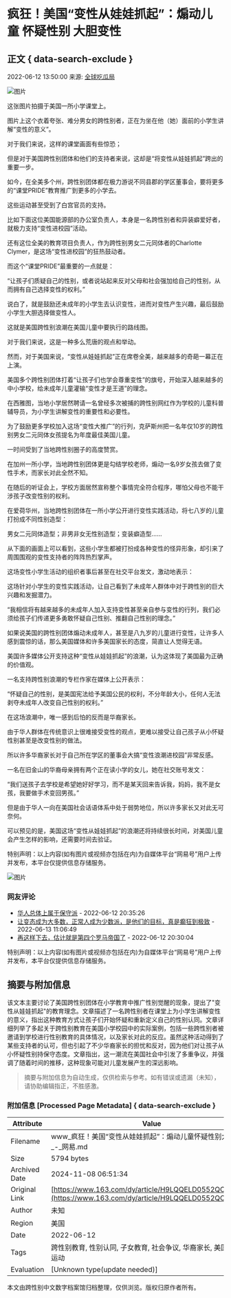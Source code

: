 # 疯狂！美国“变性从娃娃抓起”：煽动儿童 怀疑性别 大胆变性

## 正文 { data-search-exclude }


2022-06-12 13:50:00  来源: [全球吃瓜局](https://www.163.com/dy/media/T1637033311368.html) 

![图片](https://static.ws.126.net/163/f2e/dy_media/dy_media/static/images/ipLocation.f6d00eb.svg)

这张图片拍摄于美国一所小学课堂上。

图片上这个衣着夸张、难分男女的跨性别者，正在为坐在他（她）面前的小学生讲解“变性的意义”。

对于我们来说，这样的课堂画面有些惊恐；

但是对于美国跨性别团体和他们的支持者来说，这却是“将变性从娃娃抓起”跨出的重要一步。

如今，在全美多个州，跨性别团体都在极力游说不同县郡的学区董事会，要将更多的“课堂PRIDE”教育推广到更多的小学去。

这些运动甚至受到了白宫官员的支持。

比如下面这位美国能源部的办公室负责人，本身是一名跨性别者和异装癖爱好者，就极力支持“变性进校园”活动。

还有这位全美的教育项目负责人，作为跨性别男女二元同体者的Charlotte Clymer，是这场“变性进校园”的狂热鼓动者。

而这个“课堂PRIDE”最重要的一点就是：

“让孩子们质疑自己的性别，或者说站起来反对父母和社会强加给自己的性别，从而拥有自己选择变性的权利。”

说白了，就是鼓励还未成年的小学生去认识变性，进而对变性产生兴趣，最后鼓励小学生大胆选择做变性人。

这就是美国跨性别浪潮在美国儿童中要执行的路线图。

对于我们来说，这是一种多么荒唐的观点和举动。

然而，对于美国来说，“变性从娃娃抓起”正在席卷全美，越来越多的奇葩一幕正在上演。

美国多个跨性别团体打着“让孩子们也学会尊重变性”的旗号，开始深入越来越多的中小学校，给未成年儿童灌输“变性才是王道”的理念。

在西雅图，当地小学居然聘请一名曾经多次被捕的跨性别网红作为学校的儿童科普辅导员，为小学生讲解变性的重要性和必要性。

为了鼓励更多学校加入这场“变性大推广”的行列，克萨斯州把一名年仅10岁的跨性别男女二元同体女孩提名为年度最佳美国儿童。

一时间受到了当地跨性别圈子的高度赞赏。

在加州一所小学，当地跨性别团体更是勾结学校老师，煽动一名9岁女孩去做了变性手术，而家长对此全然不知。

在随后的听证会上，学校方面居然宣称整个事情完全符合程序，哪怕父母也不能干涉孩子改变性别的权利。

在爱荷华州，当地跨性别团体在一所小学公开进行变性实践活动，将七八岁的儿童打扮成不同性别造型：

男女二元同体造型；非男非女无性别造型；变装癖造型……

从下面的画面上可以看到，这些小学生都被打扮成各种变性的怪异形象，却引来了周围围观的变性支持者的阵阵热烈掌声。

这场变性小学生活动的组织者事后甚至在社交平台发文，激动地表示：

这场针对小学生的变性实践活动，让自己看到了未成年人群体中对于跨性别的巨大兴趣和发掘潜力。

“我相信将有越来越多的未成年人加入支持变性甚至亲自参与变性的行列，我们必须给孩子们传递更多勇敢怀疑自己性别、推翻自己性别的理念。”

如果说美国的跨性别团体煽动未成年人，甚至是八九岁的儿童进行变性，让许多人感到震惊的话，那么美国媒体和许多美国家长的态度，简直让人觉得无语。

美国许多媒体公开支持这种“变性从娃娃抓起”的浪潮，认为这体现了美国最为正确的价值观。

一名支持跨性别浪潮的专栏作家在媒体上公开表示：

“怀疑自己的性别，是美国宪法给予美国公民的权利，不分年龄大小，任何人无法剥夺未成年人改变自己性别的权利。”

在这场浪潮中，唯一感到后怕的反而是华裔家长。

由于华人群体在传统意识上很难接受变性的观点，更难以接受让自己孩子从小怀疑性别甚至是改变性别的做法。

所以许多华裔家长对于自己所在学区的董事会大搞“变性浪潮进校园”非常反感。

一名在旧金山的华裔母亲拥有两个正在读小学的女儿，她在社交账号发文：

“我们送孩子去学校是希望她好好学习，而不是某天回来告诉我，妈妈，我不是女孩，我要做手术变回男孩。”

但是由于华人一向在美国社会话语体系中处于弱势地位，所以许多家长又对此无可奈何。

可以预见的是，美国这场“变性从娃娃抓起”的浪潮还将持续很长时间，对美国儿童会产生怎样的影响，还需要时间去验证。

特别声明：以上内容(如有图片或视频亦包括在内)为自媒体平台“网易号”用户上传并发布，本平台仅提供信息存储服务。

![图片](http://cms-bucket.nosdn.127.net/a1b8abcfb4c743dfbb8ba1e186647f3e20161223111741.jpg)

### 网友评论

* [华人总体上属于保守派](https://comment.tie.163.com/H9LQQELD0552QC0P.html) - 2022-06-12 20:35:26
* [让变态成为大多数，正常人成为少数派，是他们的目标，真是癫狂到极致](https://comment.tie.163.com/H9LQQELD0552QC0P.html) - 2022-06-13 11:06:49
* [再这样下去，估计就是第四个罗马帝国了](https://comment.tie.163.com/H9LQQELD0552QC0P.html) - 2022-06-12 20:30:04 

特别声明：以上内容(如有图片或视频亦包括在内)为自媒体平台“网易号”用户上传并发布，本平台仅提供信息存储服务。
<!-- tcd_original_link https://www.163.com/dy/article/H9LQQELD0552QC0P.html -->
## 摘要与附加信息

<!-- tcd_abstract -->
该文本主要讨论了美国跨性别团体在小学教育中推广性别觉醒的现象，提出了"变性从娃娃抓起"的教育理念。文章描述了一名跨性别者在课堂上为小学生讲解变性的意义，指出这种教育方式让孩子们开始怀疑和重新定义自己的性别认同。文章详细列举了多起关于跨性别教育在美国小学校园中的实际案例，包括一些跨性别者被邀请到学校进行性别教育的具体情况，以及家长对此的反应。虽然这种活动得到了某些支持者的认可，但也引起了不少华裔家长的担忧和反对，因为他们对让孩子从小怀疑性别持保守态度。文章指出，这一潮流在美国社会中引发了多重争议，并强调了随着时间的推移，这种现象可能对儿童发展产生的深远影响。
<!-- tcd_abstract_end -->

> 摘要与附加信息为自动生成，仅供检索与参考。如有错误或遗漏（未知），请协助编辑指正，不胜感激。

### 附加信息 [Processed Page Metadata] { data-search-exclude }

| Attribute       | Value                                  |
|-----------------|----------------------------------------|
| Filename        | www_疯狂！美国“变性从娃娃抓起”：煽动儿童怀疑性别大胆变性_-_网易.md                             |
| Size            | 5794 bytes                           |
| Archived Date   | 2024-11-08 06:51:34                             |
| Original Link   | [https://www.163.com/dy/article/H9LQQELD0552QC0P.html](https://www.163.com/dy/article/H9LQQELD0552QC0P.html)                       |
| Author          | 未知                               |
| Region          | 美国                               |
| Date            | 2022-06-12                                 |
| Tags            | 跨性别教育, 性别认同, 子女教育, 社会争议, 华裔家长, 美国跨性别运动                                 |
| Evaluation            | [Unknown type(update needed)]                                 |
<!-- tcd_table_end -->

本文由跨性别中文数字档案馆归档整理，仅供浏览。版权归原作者所有。
